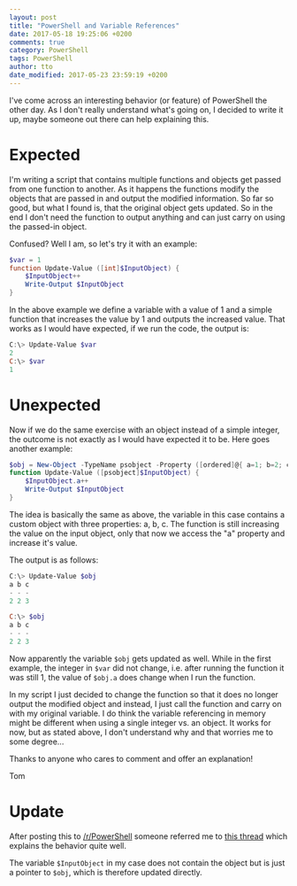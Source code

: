 ```yaml
---
layout: post
title: "PowerShell and Variable References"
date: 2017-05-18 19:25:06 +0200
comments: true
category: PowerShell
tags: PowerShell
author: tto
date_modified: 2017-05-23 23:59:19 +0200
---
```


I've come across an interesting behavior (or feature) of PowerShell the other day. As I don't really understand what's going on, I decided to write it up, maybe someone out there can help explaining this.

<!-- more -->

# Expected

I'm writing a script that contains multiple functions and objects get passed from one function to another. As it happens the functions modify the objects that are passed in and output the modified information. So far so good, but what I found is, that the original object gets updated. So in the end I don't need the function to output anything and can just carry on using the passed-in object.

Confused? Well I am, so let's try it with an example: 

```powershell
$var = 1
function Update-Value ([int]$InputObject) {
    $InputObject++
    Write-Output $InputObject
}
```

In the above example we define a variable with a value of 1 and a simple function that increases the value by 1 and outputs the increased value. That works as I would have expected, if we run the code, the output is:

```powershell
C:\> Update-Value $var
2
C:\> $var
1
```

# Unexpected

Now if we do the same exercise with an object instead of a simple integer, the outcome is not exactly as I would have expected it to be. Here goes another example:

```powershell
$obj = New-Object -TypeName psobject -Property ([ordered]@{ a=1; b=2; c=3; })
function Update-Value ([psobject]$InputObject) {
    $InputObject.a++
    Write-Output $InputObject
}
```

The idea is basically the same as above, the variable in this case contains a custom object with three properties: a, b, c. The function is still increasing the value on the input object, only that now we access the "a" property and increase it's value.

The output is as follows:

```powershell
C:\> Update-Value $obj
a b c
- - -
2 2 3

C:\> $obj
a b c
- - -
2 2 3
```

Now apparently the variable `$obj` gets updated as well. While in the first example, the integer in `$var` did not change, i.e. after running the function it was still 1, the value of `$obj.a` does change when I run the function.  

In my script I just decided to change the function so that it does no longer output the modified object and instead, I just call the function and carry on with my original variable. I do think the variable referencing in memory might be different when using a single integer vs. an object. It works for now, but as stated above, I don't understand why and that worries me to some degree...


Thanks to anyone who cares to comment and offer an explanation!

Tom


# Update

After posting this to [/r/PowerShell](https://www.reddit.com/r/PowerShell/comments/6c3e7n/i_found_this_behavior_strange_anyone_care_to/) someone referred me to [this thread](https://www.reddit.com/r/PowerShell/comments/6bqn63/why_does_readonly_variable_update_with_new_data/) which explains the behavior quite well. 

The variable `$InputObject` in my case does not contain the object but is just a pointer to `$obj`, which is therefore updated directly.
